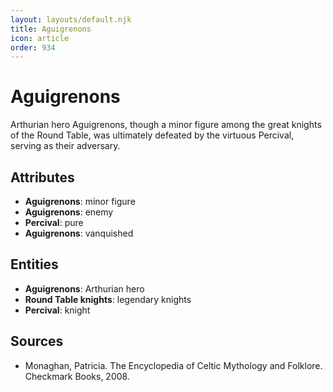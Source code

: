```yaml
---
layout: layouts/default.njk
title: Aguigrenons
icon: article
order: 934
---
```

# Aguigrenons

Arthurian hero Aguigrenons, though a minor figure among the great knights of the Round Table, was ultimately defeated by the virtuous Percival, serving as their adversary.

## Attributes

- **Aguigrenons**: minor figure
- **Aguigrenons**: enemy
- **Percival**: pure
- **Aguigrenons**: vanquished

## Entities

- **Aguigrenons**: Arthurian hero
- **Round Table knights**: legendary knights
- **Percival**: knight

## Sources

- Monaghan, Patricia. The Encyclopedia of Celtic Mythology and Folklore. Checkmark Books, 2008.

